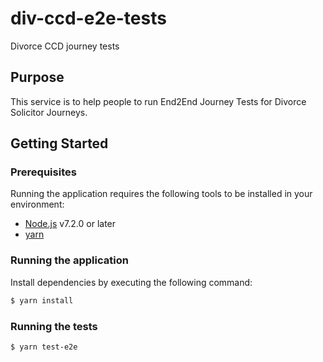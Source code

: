 # div-ccd-e2e-tests
Divorce CCD journey tests

## Purpose

This service is to help people to run End2End Journey Tests for Divorce Solicitor Journeys.


## Getting Started

### Prerequisites

Running the application requires the following tools to be installed in your environment:

  * [Node.js](https://nodejs.org/) v7.2.0 or later
  * [yarn](https://yarnpkg.com/)

### Running the application

Install dependencies by executing the following command:

 ```bash
$ yarn install
 ```

### Running the tests

 ```bash
$ yarn test-e2e
 ```
